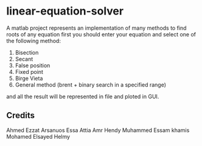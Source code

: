# linear-equation-solver

A matlab project represents an implementation of many methods to find roots of any equation
first you should enter your equation and select one of the following method:

1) Bisection
2) Secant
3) False position
4) Fixed point
5) Birge Vieta
6) General method (brent + binary search in a specified range)

and all the result will be represented in file and ploted in GUI.

## Credits
Ahmed Ezzat 
Arsanuos Essa Attia
Amr Hendy
Muhammed Essam khamis
Mohamed Elsayed Helmy
